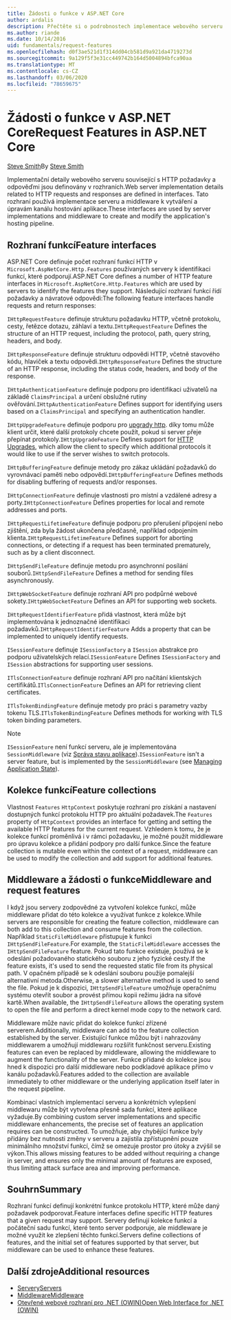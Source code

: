 ```yaml
---
title: Žádosti o funkce v ASP.NET Core
author: ardalis
description: Přečtěte si o podrobnostech implementace webového serveru souvisejících s požadavky HTTP a odpověďmi, které jsou definované v rozhraních pro ASP.NET Core.
ms.author: riande
ms.date: 10/14/2016
uid: fundamentals/request-features
ms.openlocfilehash: d0f3ae521d1f314dd04cb581d9a921da4719273d
ms.sourcegitcommit: 9a129f5f3e31cc449742b164d5004894bfca90aa
ms.translationtype: MT
ms.contentlocale: cs-CZ
ms.lasthandoff: 03/06/2020
ms.locfileid: "78659675"
---
```

# <a name="request-features-in-aspnet-core"></a><span data-ttu-id="5de58-103">Žádosti o funkce v ASP.NET Core</span><span class="sxs-lookup"><span data-stu-id="5de58-103">Request Features in ASP.NET Core</span></span>

<span data-ttu-id="5de58-104">[Steve Smith](https://ardalis.com/)</span><span class="sxs-lookup"><span data-stu-id="5de58-104">By [Steve Smith](https://ardalis.com/)</span></span>

<span data-ttu-id="5de58-105">Implementační detaily webového serveru související s HTTP požadavky a odpověďmi jsou definovány v rozhraních.</span><span class="sxs-lookup"><span data-stu-id="5de58-105">Web server implementation details related to HTTP requests and responses are defined in interfaces.</span></span> <span data-ttu-id="5de58-106">Tato rozhraní používá implementace serveru a middleware k vytváření a úpravám kanálu hostování aplikace.</span><span class="sxs-lookup"><span data-stu-id="5de58-106">These interfaces are used by server implementations and middleware to create and modify the application's hosting pipeline.</span></span>

## <a name="feature-interfaces"></a><span data-ttu-id="5de58-107">Rozhraní funkcí</span><span class="sxs-lookup"><span data-stu-id="5de58-107">Feature interfaces</span></span>

<span data-ttu-id="5de58-108">ASP.NET Core definuje počet rozhraní funkcí HTTP v `Microsoft.AspNetCore.Http.Features` používaných servery k identifikaci funkcí, které podporují.</span><span class="sxs-lookup"><span data-stu-id="5de58-108">ASP.NET Core defines a number of HTTP feature interfaces in `Microsoft.AspNetCore.Http.Features` which are used by servers to identify the features they support.</span></span> <span data-ttu-id="5de58-109">Následující rozhraní funkcí řídí požadavky a návratové odpovědi:</span><span class="sxs-lookup"><span data-stu-id="5de58-109">The following feature interfaces handle requests and return responses:</span></span>

<span data-ttu-id="5de58-110">`IHttpRequestFeature` definuje strukturu požadavku HTTP, včetně protokolu, cesty, řetězce dotazu, záhlaví a textu.</span><span class="sxs-lookup"><span data-stu-id="5de58-110">`IHttpRequestFeature` Defines the structure of an HTTP request, including the protocol, path, query string, headers, and body.</span></span>

<span data-ttu-id="5de58-111">`IHttpResponseFeature` definuje strukturu odpovědi HTTP, včetně stavového kódu, hlaviček a textu odpovědi.</span><span class="sxs-lookup"><span data-stu-id="5de58-111">`IHttpResponseFeature` Defines the structure of an HTTP response, including the status code, headers, and body of the response.</span></span>

<span data-ttu-id="5de58-112">`IHttpAuthenticationFeature` definuje podporu pro identifikaci uživatelů na základě `ClaimsPrincipal` a určení obslužné rutiny ověřování.</span><span class="sxs-lookup"><span data-stu-id="5de58-112">`IHttpAuthenticationFeature` Defines support for identifying users based on a `ClaimsPrincipal` and specifying an authentication handler.</span></span>

<span data-ttu-id="5de58-113">`IHttpUpgradeFeature` definuje podporu pro [upgrady http](https://tools.ietf.org/html/rfc2616.html#section-14.42). díky tomu může klient určit, které další protokoly chcete použít, pokud si server přeje přepínat protokoly.</span><span class="sxs-lookup"><span data-stu-id="5de58-113">`IHttpUpgradeFeature` Defines support for [HTTP Upgrades](https://tools.ietf.org/html/rfc2616.html#section-14.42), which allow the client to specify which additional protocols it would like to use if the server wishes to switch protocols.</span></span>

<span data-ttu-id="5de58-114">`IHttpBufferingFeature` definuje metody pro zákaz ukládání požadavků do vyrovnávací paměti nebo odpovědí.</span><span class="sxs-lookup"><span data-stu-id="5de58-114">`IHttpBufferingFeature` Defines methods for disabling buffering of requests and/or responses.</span></span>

<span data-ttu-id="5de58-115">`IHttpConnectionFeature` definuje vlastnosti pro místní a vzdálené adresy a porty.</span><span class="sxs-lookup"><span data-stu-id="5de58-115">`IHttpConnectionFeature` Defines properties for local and remote addresses and ports.</span></span>

<span data-ttu-id="5de58-116">`IHttpRequestLifetimeFeature` definuje podporu pro přerušení připojení nebo zjištění, zda byla žádost ukončena předčasně, například odpojením klienta.</span><span class="sxs-lookup"><span data-stu-id="5de58-116">`IHttpRequestLifetimeFeature` Defines support for aborting connections, or detecting if a request has been terminated prematurely, such as by a client disconnect.</span></span>

<span data-ttu-id="5de58-117">`IHttpSendFileFeature` definuje metodu pro asynchronní posílání souborů.</span><span class="sxs-lookup"><span data-stu-id="5de58-117">`IHttpSendFileFeature` Defines a method for sending files asynchronously.</span></span>

<span data-ttu-id="5de58-118">`IHttpWebSocketFeature` definuje rozhraní API pro podpůrné webové sokety.</span><span class="sxs-lookup"><span data-stu-id="5de58-118">`IHttpWebSocketFeature` Defines an API for supporting web sockets.</span></span>

<span data-ttu-id="5de58-119">`IHttpRequestIdentifierFeature` přidá vlastnost, která může být implementována k jednoznačné identifikaci požadavků.</span><span class="sxs-lookup"><span data-stu-id="5de58-119">`IHttpRequestIdentifierFeature` Adds a property that can be implemented to uniquely identify requests.</span></span>

<span data-ttu-id="5de58-120">`ISessionFeature` definuje `ISessionFactory` a `ISession` abstrakce pro podporu uživatelských relací.</span><span class="sxs-lookup"><span data-stu-id="5de58-120">`ISessionFeature` Defines `ISessionFactory` and `ISession` abstractions for supporting user sessions.</span></span>

<span data-ttu-id="5de58-121">`ITlsConnectionFeature` definuje rozhraní API pro načítání klientských certifikátů.</span><span class="sxs-lookup"><span data-stu-id="5de58-121">`ITlsConnectionFeature` Defines an API for retrieving client certificates.</span></span>

<span data-ttu-id="5de58-122">`ITlsTokenBindingFeature` definuje metody pro práci s parametry vazby tokenu TLS.</span><span class="sxs-lookup"><span data-stu-id="5de58-122">`ITlsTokenBindingFeature` Defines methods for working with TLS token binding parameters.</span></span>

> [!NOTE]
> <span data-ttu-id="5de58-123">`ISessionFeature` není funkcí serveru, ale je implementována `SessionMiddleware` (viz [Správa stavu aplikace](app-state.md)).</span><span class="sxs-lookup"><span data-stu-id="5de58-123">`ISessionFeature` isn't a server feature, but is implemented by the `SessionMiddleware` (see [Managing Application State](app-state.md)).</span></span>

## <a name="feature-collections"></a><span data-ttu-id="5de58-124">Kolekce funkcí</span><span class="sxs-lookup"><span data-stu-id="5de58-124">Feature collections</span></span>

<span data-ttu-id="5de58-125">Vlastnost `Features` `HttpContext` poskytuje rozhraní pro získání a nastavení dostupných funkcí protokolu HTTP pro aktuální požadavek.</span><span class="sxs-lookup"><span data-stu-id="5de58-125">The `Features` property of `HttpContext` provides an interface for getting and setting the available HTTP features for the current request.</span></span> <span data-ttu-id="5de58-126">Vzhledem k tomu, že je kolekce funkcí proměnlivá i v rámci požadavku, je možné použít middleware pro úpravu kolekce a přidání podpory pro další funkce.</span><span class="sxs-lookup"><span data-stu-id="5de58-126">Since the feature collection is mutable even within the context of a request, middleware can be used to modify the collection and add support for additional features.</span></span>

## <a name="middleware-and-request-features"></a><span data-ttu-id="5de58-127">Middleware a žádosti o funkce</span><span class="sxs-lookup"><span data-stu-id="5de58-127">Middleware and request features</span></span>

<span data-ttu-id="5de58-128">I když jsou servery zodpovědné za vytvoření kolekce funkcí, může middleware přidat do této kolekce a využívat funkce z kolekce.</span><span class="sxs-lookup"><span data-stu-id="5de58-128">While servers are responsible for creating the feature collection, middleware can both add to this collection and consume features from the collection.</span></span> <span data-ttu-id="5de58-129">Například `StaticFileMiddleware` přistupuje k funkci `IHttpSendFileFeature`.</span><span class="sxs-lookup"><span data-stu-id="5de58-129">For example, the `StaticFileMiddleware` accesses the `IHttpSendFileFeature` feature.</span></span> <span data-ttu-id="5de58-130">Pokud tato funkce existuje, používá se k odeslání požadovaného statického souboru z jeho fyzické cesty.</span><span class="sxs-lookup"><span data-stu-id="5de58-130">If the feature exists, it's used to send the requested static file from its physical path.</span></span> <span data-ttu-id="5de58-131">V opačném případě se k odeslání souboru použije pomalejší alternativní metoda.</span><span class="sxs-lookup"><span data-stu-id="5de58-131">Otherwise, a slower alternative method is used to send the file.</span></span> <span data-ttu-id="5de58-132">Pokud je k dispozici, `IHttpSendFileFeature` umožňuje operačnímu systému otevřít soubor a provést přímou kopii režimu jádra na síťové kartě.</span><span class="sxs-lookup"><span data-stu-id="5de58-132">When available, the `IHttpSendFileFeature` allows the operating system to open the file and perform a direct kernel mode copy to the network card.</span></span>

<span data-ttu-id="5de58-133">Middleware může navíc přidat do kolekce funkcí zřízené serverem.</span><span class="sxs-lookup"><span data-stu-id="5de58-133">Additionally, middleware can add to the feature collection established by the server.</span></span> <span data-ttu-id="5de58-134">Existující funkce můžou být i nahrazovány middlewarem a umožňují middlewaru rozšířit funkčnost serveru.</span><span class="sxs-lookup"><span data-stu-id="5de58-134">Existing features can even be replaced by middleware, allowing the middleware to augment the functionality of the server.</span></span> <span data-ttu-id="5de58-135">Funkce přidané do kolekce jsou hned k dispozici pro další middleware nebo podkladové aplikace přímo v kanálu požadavků.</span><span class="sxs-lookup"><span data-stu-id="5de58-135">Features added to the collection are available immediately to other middleware or the underlying application itself later in the request pipeline.</span></span>

<span data-ttu-id="5de58-136">Kombinací vlastních implementací serveru a konkrétních vylepšení middlewaru může být vytvořena přesně sada funkcí, které aplikace vyžaduje.</span><span class="sxs-lookup"><span data-stu-id="5de58-136">By combining custom server implementations and specific middleware enhancements, the precise set of features an application requires can be constructed.</span></span> <span data-ttu-id="5de58-137">To umožňuje, aby chybějící funkce byly přidány bez nutnosti změny v serveru a zajistila zpřístupnění pouze minimálního množství funkcí, čímž se omezuje prostor pro útoky a zvýšil se výkon.</span><span class="sxs-lookup"><span data-stu-id="5de58-137">This allows missing features to be added without requiring a change in server, and ensures only the minimal amount of features are exposed, thus limiting attack surface area and improving performance.</span></span>

## <a name="summary"></a><span data-ttu-id="5de58-138">Souhrn</span><span class="sxs-lookup"><span data-stu-id="5de58-138">Summary</span></span>

<span data-ttu-id="5de58-139">Rozhraní funkcí definují konkrétní funkce protokolu HTTP, které může daný požadavek podporovat.</span><span class="sxs-lookup"><span data-stu-id="5de58-139">Feature interfaces define specific HTTP features that a given request may support.</span></span> <span data-ttu-id="5de58-140">Servery definují kolekce funkcí a počáteční sadu funkcí, které tento server podporuje, ale middleware je možné využít ke zlepšení těchto funkcí.</span><span class="sxs-lookup"><span data-stu-id="5de58-140">Servers define collections of features, and the initial set of features supported by that server, but middleware can be used to enhance these features.</span></span>

## <a name="additional-resources"></a><span data-ttu-id="5de58-141">Další zdroje</span><span class="sxs-lookup"><span data-stu-id="5de58-141">Additional resources</span></span>

* [<span data-ttu-id="5de58-142">Servery</span><span class="sxs-lookup"><span data-stu-id="5de58-142">Servers</span></span>](xref:fundamentals/servers/index)
* [<span data-ttu-id="5de58-143">Middleware</span><span class="sxs-lookup"><span data-stu-id="5de58-143">Middleware</span></span>](xref:fundamentals/middleware/index)
* [<span data-ttu-id="5de58-144">Otevřené webové rozhraní pro .NET (OWIN)</span><span class="sxs-lookup"><span data-stu-id="5de58-144">Open Web Interface for .NET (OWIN)</span></span>](xref:fundamentals/owin)
